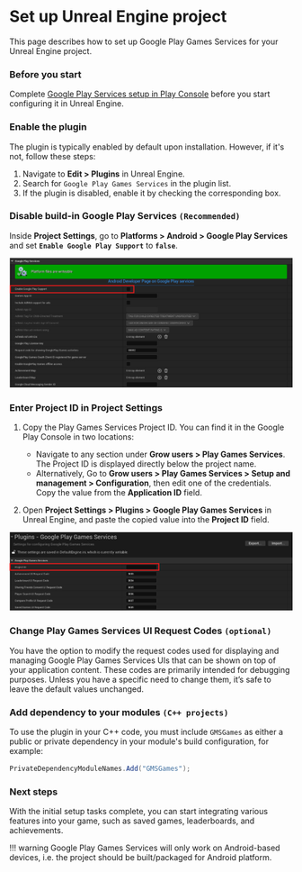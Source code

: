 # Set up Unreal Engine project

This page describes how to set up Google Play Games Services for your Unreal Engine project.

### Before you start

Complete [Google Play Services setup in Play Console](console/setup.md) before you start configuring it in Unreal Engine.

### Enable the plugin

The plugin is typically enabled by default upon installation. However, if it's not, follow these steps:

1.  Navigate to __Edit > Plugins__ in Unreal Engine.
2.  Search for `Google Play Games Services` in the plugin list.
3.  If the plugin is disabled, enable it by checking the corresponding box.

### Disable build-in Google Play Services `(Recommended)`

Inside __Project Settings__, go to __Platforms > Android > Google Play Services__ and set __`Enable Google Play Support`__ to __`false`__.

![Disable build-in Google Play Services](assets/DisableGPS.png)

### Enter Project ID in Project Settings
    
1.  Copy the Play Games Services Project ID. You can find it in the Google Play Console in two locations:

    *   Navigate to any section under __Grow users > Play Games Services__. The Project ID is displayed directly below the project name.
    *   Alternatively, Go to __Grow users > Play Games Services > Setup and management > Configuration__, then edit one of the credentials. Copy the value from the __Application ID__ field.

2.  Open __Project Settings > Plugins > Google Play Games Services__ in Unreal Engine, and paste the copied value into the __Project ID__ field.

![ProjectIDField](assets/ProjectIDField.png)

### Change Play Games Services UI Request Codes `(optional)`
    
You have the option to modify the request codes used for displaying and managing Google Play Games Services UIs that can be shown on top of your application content. These codes are primarily intended for debugging purposes. Unless you have a specific need to change them, it’s safe to leave the default values unchanged.

### Add dependency to your modules `(C++ projects)`

To use the plugin in your C++ code, you must include `GMSGames` as either a public or private dependency in your module's build configuration, for example:
``` c#
PrivateDependencyModuleNames.Add("GMSGames");
```

### Next steps

With the initial setup tasks complete, you can start integrating various features into your game, such as saved games, leaderboards, and achievements.

!!! warning
    Google Play Games Services will only work on Android-based devices, i.e. the project should be built/packaged for Android platform.